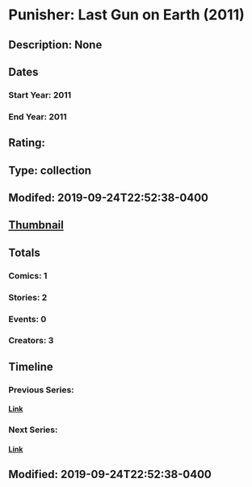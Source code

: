 # Punisher: Last Gun on Earth (2011)
## Description: None
## Dates
### Start Year: 2011
### End Year: 2011
## Rating: 
## Type: collection
## Modifed: 2019-09-24T22:52:38-0400
## [Thumbnail](http://i.annihil.us/u/prod/marvel/i/mg/b/40/image_not_available.jpg)
## Totals
### Comics: 1
### Stories: 2
### Events: 0
### Creators: 3
## Timeline
### Previous Series: 
#### [Link]()
### Next Series: 
#### [Link]()
## Modified: 2019-09-24T22:52:38-0400